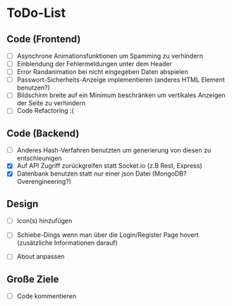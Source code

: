 # ToDo-List

## Code (Frontend)

 - [ ] Asynchrone Animationsfunktionen um Spamming zu verhindern
 - [ ] Einblendung der Fehlermeldungen unter dem Header
 - [ ] Error Randanimation bei nicht eingegeben Daten abspielen
 - [ ] Passwort-Sicherheits-Anzeige implementieren (anderes HTML Element benutzen?)
 - [ ] Bildschirm breite auf ein Minimum beschränken um vertikales Anzeigen der Seite zu verhindern
 - [ ] Code Refactoring :(

## Code (Backend)

 - [ ] Anderes Hash-Verfahren benutzten um generierung von diesen zu entschleunigen
 - [x] Auf API Zugriff zurückgreifen statt Socket.io (z.B Rest, Express)
 - [x] Datenbank benutzen statt nur einer json Datei (MongoDB? Overengineering?)

## Design

 - [ ] Icon(s) hinzufügen
 - [ ] Schiebe-Dings wenn man über die Login/Register Page hovert (zusätzliche Informationen darauf)
 - [ ] About anpassen


## Große Ziele

 - [ ] Code kommentieren

